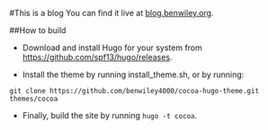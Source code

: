 #This is a blog
You can find it live at [blog.benwiley.org](http://blog.benwiley.org/).

##How to build
* Download and install Hugo for your system from https://github.com/spf13/hugo/releases.

* Install the theme by running install_theme.sh, or by running:
```
git clone https://github.com/benwiley4000/cocoa-hugo-theme.git themes/cocoa
```

* Finally, build the site by running `hugo -t cocoa`.
